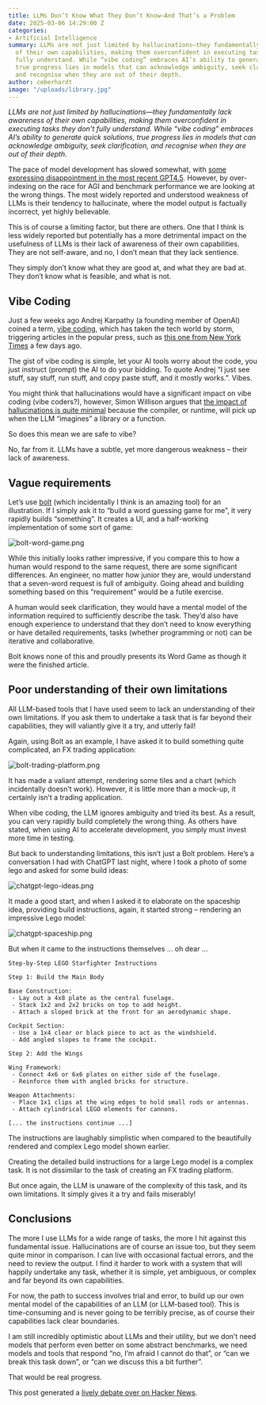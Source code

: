 ```yaml
---
title: LLMs Don’t Know What They Don’t Know—And That’s a Problem
date: 2025-03-06 14:29:00 Z
categories:
- Artificial Intelligence
summary: LLMs are not just limited by hallucinations—they fundamentally lack awareness
  of their own capabilities, making them overconfident in executing tasks they don’t
  fully understand. While “vibe coding” embraces AI’s ability to generate quick solutions,
  true progress lies in models that can acknowledge ambiguity, seek clarification,
  and recognise when they are out of their depth.
author: ceberhardt
image: "/uploads/library.jpg"
---
```


_LLMs are not just limited by hallucinations—they fundamentally lack awareness of their own capabilities, making them overconfident in executing tasks they don’t fully understand. While “vibe coding” embraces AI’s ability to generate quick solutions, true progress lies in models that can acknowledge ambiguity, seek clarification, and recognise when they are out of their depth._

The pace of model development has slowed somewhat, with [some expressing disappointment in the most recent GPT4.5](https://arstechnica.com/ai/2025/02/its-a-lemon-openais-largest-ai-model-ever-arrives-to-mixed-reviews/). However, by over-indexing on the race for AGI and benchmark performance we are looking at the wrong things. The most widely reported and understood weakness of LLMs is their tendency to hallucinate, where the model output is factually incorrect, yet highly believable.  

This is of course a limiting factor, but there are others. One that I think is less widely reported but potentially has a more detrimental impact on the usefulness of LLMs is their lack of awareness of their own capabilities. They are not self-aware, and no, I don’t mean that they lack sentience. 

They simply don’t know what they are good at, and what they are bad at. They don’t know what is feasible, and what is not. 

## Vibe Coding 

Just a few weeks ago Andrej Karpathy (a founding member of OpenAI) coined a term, [vibe coding](https://simonwillison.net/2025/Feb/6/andrej-karpathy/), which has taken the tech world by storm, triggering articles in the popular press, such as [this one from New York Times](https://www.nytimes.com/2025/02/27/technology/personaltech/vibecoding-ai-software-programming.html) a few days ago. 

The gist of vibe coding is simple, let your AI tools worry about the code, you just instruct (prompt) the AI to do your bidding. To quote Andrej “I just see stuff, say stuff, run stuff, and copy paste stuff, and it mostly works.”. Vibes. 

You might think that hallucinations would have a significant impact on vibe coding (vibe coders?), however, Simon Willison argues that [the impact of hallucinations is quite minimal](https://simonwillison.net/2025/Mar/2/hallucinations-in-code/) because the compiler, or runtime, will pick up when the LLM “imagines” a library or a function. 

So does this mean we are safe to vibe? 

No, far from it. LLMs have a subtle, yet more dangerous weakness – their lack of awareness. 

## Vague requirements 

Let’s use [bolt](https://bolt.new/) (which incidentally I think is an amazing tool) for an illustration. If I simply ask it to “build a word guessing game for me”, it very rapidly builds “something”. It creates a UI, and a half-working implementation of some sort of game: 

![bolt-word-game.png](/uploads/bolt-word-game.png)

While this initially looks rather impressive, if you compare this to how a human would respond to the same request, there are some significant differences. An engineer, no matter how junior they are, would understand that a seven-word request is full of ambiguity. Going ahead and building something based on this “requirement” would be a futile exercise.  

A human would seek clarification, they would have a mental model of the information required to sufficiently describe the task. They’d also have enough experience to understand that they don’t need to know everything or have detailed requirements, tasks (whether programming or not) can be iterative and collaborative.  

Bolt knows none of this and proudly presents its Word Game as though it were the finished article. 

## Poor understanding of their own limitations 

All LLM-based tools that I have used seem to lack an understanding of their own limitations. If you ask them to undertake a task that is far beyond their capabilities, they will valiantly give it a try, and utterly fail! 

Again, using Bolt as an example, I have asked it to build something quite complicated, an FX trading application: 

![bolt-trading-platform.png](/uploads/bolt-trading-platform.png)

It has made a valiant attempt, rendering some tiles and a chart (which incidentally doesn’t work). However, it is little more than a mock-up, it certainly isn’t a trading application. 

When vibe coding, the LLM ignores ambiguity and tried its best. As a result, you can very rapidly build completely the wrong thing. As others have stated, when using AI to accelerate development, you simply must invest more time in testing.

But back to understanding limitations, this isn’t just a Bolt problem. Here’s a conversation I had with ChatGPT last night, where I took a photo of some lego and asked for some build ideas: 

![chatgpt-lego-ideas.png](/uploads/chatgpt-lego-ideas.png) 

It made a good start, and when I asked it to elaborate on the spaceship idea, providing build instructions, again, it started strong – rendering an impressive Lego model: 

![chatgpt-spaceship.png](/uploads/chatgpt-spaceship.png)

But when it came to the instructions themselves ... oh dear ... 

~~~
Step-by-Step LEGO Starfighter Instructions 

Step 1: Build the Main Body 

Base Construction: 
 - Lay out a 4x8 plate as the central fuselage. 
 - Stack 1x2 and 2x2 bricks on top to add height. 
 - Attach a sloped brick at the front for an aerodynamic shape. 

Cockpit Section: 
 - Use a 1x4 clear or black piece to act as the windshield. 
 - Add angled slopes to frame the cockpit. 

Step 2: Add the Wings 

Wing Framework: 
 - Connect 4x6 or 6x6 plates on either side of the fuselage. 
 - Reinforce them with angled bricks for structure. 

Weapon Attachments: 
 - Place 1x1 clips at the wing edges to hold small rods or antennas. 
 - Attach cylindrical LEGO elements for cannons. 

[... the instructions continue ...]
~~~

The instructions are laughably simplistic when compared to the beautifully rendered and complex Lego model shown earlier.
 
Creating the detailed build instructions for a large Lego model is a complex task. It is not dissimilar to the task of creating an FX trading platform.  

But once again, the LLM is unaware of the complexity of this task, and its own limitations. It simply gives it a try and fails miserably! 

## Conclusions 

The more I use LLMs for a wide range of tasks, the more I hit against this fundamental issue. Hallucinations are of course an issue too, but they seem quite minor in comparison. I can live with occasional factual errors, and the need to review the output. I find it harder to work with a system that will happily undertake any task, whether it is simple, yet ambiguous, or complex and far beyond its own capabilities.  

For now, the path to success involves trial and error, to build up our own mental model of the capabilities of an LLM (or LLM-based tool). This is time-consuming and is never going to be terribly precise, as of course their capabilities lack clear boundaries. 

I am still incredibly optimistic about LLMs and their utility, but we don’t need models that perform even better on some abstract benchmarks, we need models and tools that respond “no, I’m afraid I cannot do that”, or “can we break this task down”, or “can we discuss this a bit further”. 

That would be real progress. 

This post generated a [lively debate over on Hacker News](https://news.ycombinator.com/item?id=43284270).
